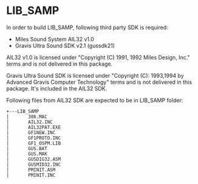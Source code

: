 # LIB_SAMP

In order to build LIB_SAMP, following third party SDK is required:
 - Miles Sound System AIL32 v1.0
 - Gravis Ultra Sound SDK v2.1 (gussdk21)
 
AIL32 v1.0 is licensed under "Copyright (C) 1991, 1992 Miles Design, Inc."
terms and is not delivered in this package.

Gravis Ultra Sound SDK is licensed under
"Copyright (C): 1993,1994 by Advanced Gravis Computer Technology" terms and is
not delivered in this package. It's included in the AIL32 SDK.

Following files from AIL32 SDK are expected to be in LIB_SAMP folder:

```
+---LIB_SAMP
|       386.MAC
|       AIL32.INC
|       AIL32PAT.EXE
|       GF1NEW.INC
|       GF1PROTO.INC
|       GF1_OSPM.LIB
|       GUS.BAT
|       GUS.MAK
|       GUSDIG32.ASM
|       GUSMID32.INC
|       PMINIT.ASM
|       PMINIT.INC
```